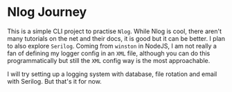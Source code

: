 # Nlog Journey

This is a simple CLI project to practise `Nlog`. While Nlog is cool, there aren't many tutorials on the net and their docs, it is good but it can be better. I plan to also explore `Serilog`. Coming from `winston` in NodeJS, I am not really a fan of defining my logger config in an `XML` file, although you can do this programmatically but still the `XML` config way is the most approachable.

I will try setting up a logging system with database, file rotation and email with Serilog. But that's it for now.
